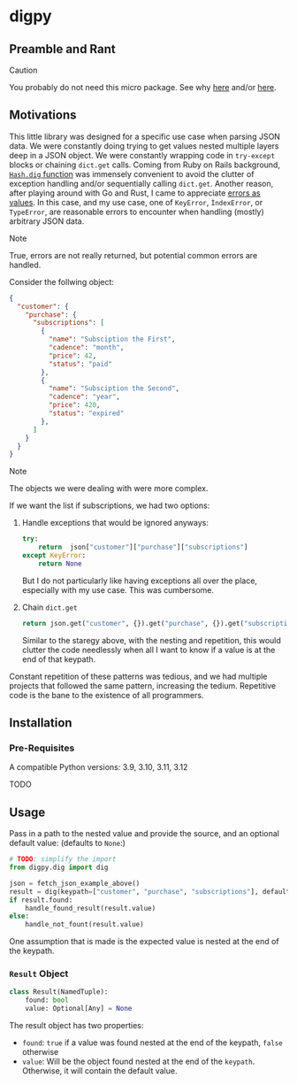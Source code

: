 # digpy

## Preamble and Rant

> [!CAUTION]
> You probably do not need this micro package. See why [here](https://bvisness.me/microlibraries) and/or [here](https://youtu.be/IVmIEtwsaYk).


## Motivations

This little library was designed for a specific use case when parsing JSON data.
We were constantly doing trying to get values nested multiple layers deep in a JSON
object. We were constantly wrapping code in `try-except` blocks or chaining `dict.get`
calls. Coming from Ruby on Rails background, [`Hash.dig` function](https://apidock.com/ruby/v2_5_5/Hash/dig)
was immensely convenient to avoid the clutter of exception handling and/or sequentially
calling `dict.get`. Another reason, after playing around with Go and Rust, I came
to appreciate [errors as values](https://www.inngest.com/blog/python-errors-as-values).
In this case, and my use case, one of `KeyError`, `ÌndexError`, or `TypeError`, are
reasonable errors to encounter when handling (mostly) arbitrary JSON data.

> [!NOTE]
> True, errors are not really returned, but potential common errors are handled.


Consider the follwing object:

```json
{
  "customer": {
    "purchase": {
      "subscriptions": [
        {
          "name": "Subsciption the First",
          "cadence": "month",
          "price": 42,
          "status": "paid"
        },
        {
          "name": "Subsciption the Second",
          "cadence": "year",
          "price": 420,
          "status": "expired"
        },
      ]
    }
  }
}
```

> [!NOTE]
> The objects we were dealing with were more complex.

If we want the list if subscriptions, we had two options:

1. Handle exceptions that would be ignored anyways:
    ```py
    try:
        return  json["customer"]["purchase"]["subscriptions"]
    except KeyError:
        return None
    ```
    But I do not particularly like having exceptions all over the place, especially
    with my use case. This was cumbersome.

2. Chain `dict.get`
    ```py
    return json.get("customer", {}).get("purchase", {}).get("subscriptions", [])
    ```
    Similar to the staregy above, with the nesting and repetition, this would clutter
    the code needlessly when all I want to know if a value is at the end of that
    keypath.

Constant repetition of these patterns was tedious, and we had multiple projects that
followed the same pattern, increasing the tedium. Repetitive code is the bane to the
existence of all programmers.


## Installation

### Pre-Requisites

A compatible Python versions: 3.9, 3.10, 3.11, 3.12

TODO


## Usage

Pass in a path to the nested value and provide the source, and an optional default
value: (defaults to `None`:)

```py
# TODO: simplify the import
from digpy.dig import dig

json = fetch_json_example_above()
result = dig(keypath=["customer", "purchase", "subscriptions"], default_value=[])
if result.found:
    handle_found_result(result.value)
else:
    handle_not_fount(result.value)
```

One assumption that is made is the expected value is nested at the end of the keypath.

### `Result` Object

```py
class Result(NamedTuple):
    found: bool
    value: Optional[Any] = None
```

The result object has two properties:
- `found`: `true` if a value was found nested at the end of the keypath, `false` otherwise
- `value`: Will be the object found nested at the end of the `keypath`. Otherwise,
  it will contain the default value.
